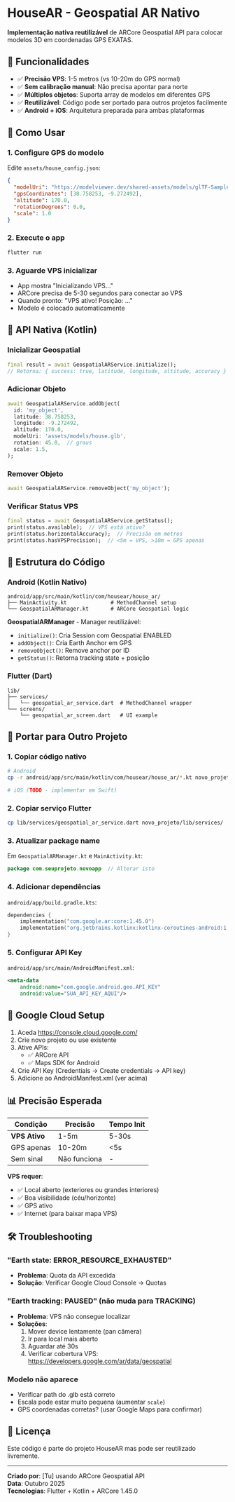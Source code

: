 # HouseAR - Geospatial AR Nativo

**Implementação nativa reutilizável** de ARCore Geospatial API para colocar modelos 3D em coordenadas GPS EXATAS.

## 🎯 Funcionalidades

- ✅ **Precisão VPS**: 1-5 metros (vs 10-20m do GPS normal)
- ✅ **Sem calibração manual**: Não precisa apontar para norte
- ✅ **Múltiplos objetos**: Suporta array de modelos em diferentes GPS
- ✅ **Reutilizável**: Código pode ser portado para outros projetos facilmente
- ✅ **Android + iOS**: Arquitetura preparada para ambas plataformas

## 📱 Como Usar

### 1. Configure GPS do modelo

Edite `assets/house_config.json`:

```json
{
  "modelUri": "https://modelviewer.dev/shared-assets/models/glTF-Sample-Assets/Models/Duck/glTF-Binary/Duck.glb",
  "gpsCoordinates": [38.758253, -9.272492],
  "altitude": 170.0,
  "rotationDegrees": 0.0,
  "scale": 1.0
}
```

### 2. Execute o app

```bash
flutter run
```

### 3. Aguarde VPS inicializar

- App mostra "Inicializando VPS..."
- ARCore precisa de 5-30 segundos para conectar ao VPS
- Quando pronto: "VPS ativo! Posição: ..."
- Modelo é colocado automaticamente

## 🔧 API Nativa (Kotlin)

### Inicializar Geospatial

```dart
final result = await GeospatialARService.initialize();
// Retorna: { success: true, latitude, longitude, altitude, accuracy }
```

### Adicionar Objeto

```dart
await GeospatialARService.addObject(
  id: 'my_object',
  latitude: 38.758253,
  longitude: -9.272492,
  altitude: 170.0,
  modelUri: 'assets/models/house.glb',
  rotation: 45.0,  // graus
  scale: 1.5,
);
```

### Remover Objeto

```dart
await GeospatialARService.removeObject('my_object');
```

### Verificar Status VPS

```dart
final status = await GeospatialARService.getStatus();
print(status.available);  // VPS está ativo?
print(status.horizontalAccuracy);  // Precisão em metros
print(status.hasVPSPrecision);  // <5m = VPS, >10m = GPS apenas
```

## 📂 Estrutura do Código

### Android (Kotlin Nativo)

```
android/app/src/main/kotlin/com/housear/house_ar/
├── MainActivity.kt              # MethodChannel setup
└── GeospatialARManager.kt       # ARCore Geospatial logic
```

**GeospatialARManager** - Manager reutilizável:
- `initialize()`: Cria Session com Geospatial ENABLED
- `addObject()`: Cria Earth Anchor em GPS
- `removeObject()`: Remove anchor por ID
- `getStatus()`: Retorna tracking state + posição

### Flutter (Dart)

```
lib/
├── services/
│   └── geospatial_ar_service.dart  # MethodChannel wrapper
└── screens/
    └── geospatial_ar_screen.dart   # UI example
```

## 🚀 Portar para Outro Projeto

### 1. Copiar código nativo

```bash
# Android
cp -r android/app/src/main/kotlin/com/housear/house_ar/*.kt novo_projeto/android/app/src/main/kotlin/

# iOS (TODO - implementar em Swift)
```

### 2. Copiar serviço Flutter

```bash
cp lib/services/geospatial_ar_service.dart novo_projeto/lib/services/
```

### 3. Atualizar package name

Em `GeospatialARManager.kt` e `MainActivity.kt`:
```kotlin
package com.seuprojeto.novoapp  // Alterar isto
```

### 4. Adicionar dependências

`android/app/build.gradle.kts`:
```kotlin
dependencies {
    implementation("com.google.ar:core:1.45.0")
    implementation("org.jetbrains.kotlinx:kotlinx-coroutines-android:1.7.3")
}
```

### 5. Configurar API Key

`android/app/src/main/AndroidManifest.xml`:
```xml
<meta-data
    android:name="com.google.android.geo.API_KEY"
    android:value="SUA_API_KEY_AQUI"/>
```

## 🔑 Google Cloud Setup

1. Aceda https://console.cloud.google.com/
2. Crie novo projeto ou use existente
3. Ative APIs:
   - ✅ ARCore API
   - ✅ Maps SDK for Android
4. Crie API Key (Credentials → Create credentials → API key)
5. Adicione ao AndroidManifest.xml (ver acima)

## 📊 Precisão Esperada

| Condição | Precisão | Tempo Init |
|----------|----------|------------|
| **VPS Ativo** | 1-5m | 5-30s |
| GPS apenas | 10-20m | <5s |
| Sem sinal | Não funciona | - |

**VPS requer**:
- ✅ Local aberto (exteriores ou grandes interiores)
- ✅ Boa visibilidade (céu/horizonte)
- ✅ GPS ativo
- ✅ Internet (para baixar mapa VPS)

## 🛠️ Troubleshooting

### "Earth state: ERROR_RESOURCE_EXHAUSTED"
- **Problema**: Quota da API excedida
- **Solução**: Verificar Google Cloud Console → Quotas

### "Earth tracking: PAUSED"  (não muda para TRACKING)
- **Problema**: VPS não consegue localizar
- **Soluções**:
  1. Mover device lentamente (pan câmera)
  2. Ir para local mais aberto
  3. Aguardar até 30s
  4. Verificar cobertura VPS: https://developers.google.com/ar/data/geospatial

### Modelo não aparece
- Verificar path do .glb está correto
- Escala pode estar muito pequena (aumentar `scale`)
- GPS coordenadas corretas? (usar Google Maps para confirmar)

## 📄 Licença

Este código é parte do projeto HouseAR mas pode ser reutilizado livremente.

---

**Criado por**: [Tu] usando ARCore Geospatial API  
**Data**: Outubro 2025  
**Tecnologias**: Flutter + Kotlin + ARCore 1.45.0
